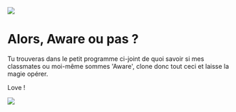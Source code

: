 ![](https://media.giphy.com/media/ujjHBsecRn3s9hRTv7/giphy.gif)

# Alors, Aware ou pas ?

Tu trouveras dans le petit programme ci-joint de quoi savoir si mes classmates ou moi-même sommes 'Aware', clone donc tout ceci et laisse la magie opérer.

Love !

![](https://media.giphy.com/media/6b8D6VG5ctClN05sA0/giphy.gif)
